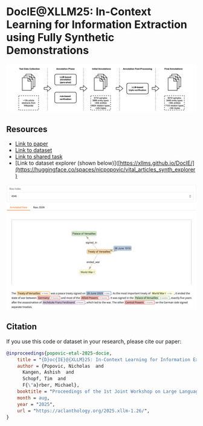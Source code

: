 # DocIE@XLLM25: In-Context Learning for Information Extraction using Fully Synthetic Demonstrations

![Overview of synthetic data generation pipeline](images/pipeline.png)

## Resources
- [Link to paper](https://aclanthology.org/2025.xllm-1.26/)
- [Link to dataset](https://huggingface.co/datasets/nicpopovic/vital_articles_synthetic_information_extraction)
- [Link to shared task](https://xllms.github.io/DocIE/)
- [Link to dataset explorer (shown below)]([https://xllms.github.io/DocIE/](https://huggingface.co/spaces/nicpopovic/vital_articles_synth_explorer)

![Dataset explorer](images/explorer.png)

## Citation
If you use this code or dataset in your research, please cite our paper:
```bibtex
@inproceedings{popovic-etal-2025-docie,
    title = "{D}oc{IE}@{XLLM}25: In-Context Learning for Information Extraction using Fully Synthetic Demonstrations",
    author = {Popovic, Nicholas  and
      Kangen, Ashish  and
      Schopf, Tim  and
      F{\"a}rber, Michael},
    booktitle = "Proceedings of the 1st Joint Workshop on Large Language Models and Structure Modeling (XLLM 2025)",
    month = aug,
    year = "2025",
    url = "https://aclanthology.org/2025.xllm-1.26/",
}
```
